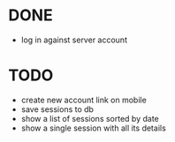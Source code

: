 #  DONE
- log in against server account 

#  TODO

- create new account link on mobile
- save sessions to db
- show a list of sessions sorted by date
- show a single session with all its details


